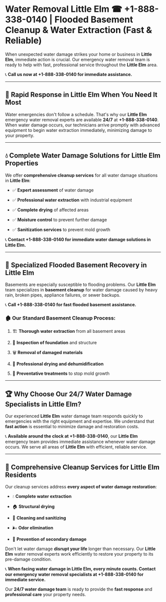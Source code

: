 # Water Removal Little Elm ☎ +1-888-338-0140 | Flooded Basement Cleanup & Water Extraction (Fast & Reliable)

When unexpected water damage strikes your home or business in **Little Elm**, immediate action is crucial. Our emergency water removal team is ready to help with fast, professional service throughout the **Little Elm** area. 

📞 **Call us now at +1-888-338-0140 for immediate assistance.**
---
## 🚀 Rapid Response in Little Elm When You Need It Most
Water emergencies don't follow a schedule. That's why our **Little Elm** emergency water removal experts are available **24/7** at **+1-888-338-0140**. When water damage occurs, our technicians arrive promptly with advanced equipment to begin water extraction immediately, minimizing damage to your property.
---
## 💧 Complete Water Damage Solutions for Little Elm Properties
We offer **comprehensive cleanup services** for all water damage situations in **Little Elm**:
- ✅ **Expert assessment** of water damage  
- ✅ **Professional water extraction** with industrial equipment  
- ✅ **Complete drying** of affected areas  
- ✅ **Moisture control** to prevent further damage  
- ✅ **Sanitization services** to prevent mold growth  
📞 **Contact +1-888-338-0140 for immediate water damage solutions in Little Elm.**
---
## 🌊 Specialized Flooded Basement Recovery in Little Elm
Basements are especially susceptible to flooding problems. Our **Little Elm** team specializes in **basement cleanup** for water damage caused by heavy rain, broken pipes, appliance failures, or sewer backups. 
📞 **Call +1-888-338-0140 for fast flooded basement assistance.**
### 🏚️ Our Standard Basement Cleanup Process:
1. 🏗️ **Thorough water extraction** from all basement areas  
2. 🔎 **Inspection of foundation** and structure  
3. 🗑️ **Removal of damaged materials**  
4. 💨 **Professional drying and dehumidification**  
5. 🚫 **Preventative treatments** to stop mold growth  
---
## 🏆 Why Choose Our 24/7 Water Damage Specialists in Little Elm?
Our experienced **Little Elm** water damage team responds quickly to emergencies with the right equipment and expertise. We understand that **fast action** is essential to minimize damage and restoration costs.
📞 **Available around the clock at +1-888-338-0140**, our **Little Elm** emergency team provides immediate assistance whenever water damage occurs. We serve all areas of **Little Elm** with efficient, reliable service.
---
## 🧹 Comprehensive Cleanup Services for Little Elm Residents
Our cleanup services address **every aspect of water damage restoration**:
- 💧 **Complete water extraction**  
- 🏠 **Structural drying**  
- 🧼 **Cleaning and sanitizing**  
- 🌬️ **Odor elimination**  
- 🚫 **Prevention of secondary damage**  
Don't let water damage **disrupt your life** longer than necessary. Our **Little Elm** water removal experts work efficiently to restore your property to its pre-damage condition.
📞 **When facing water damage in Little Elm, every minute counts. Contact our emergency water removal specialists at +1-888-338-0140 for immediate service.**
Our **24/7 water damage team** is ready to provide the **fast response** and **professional care** your property needs.
